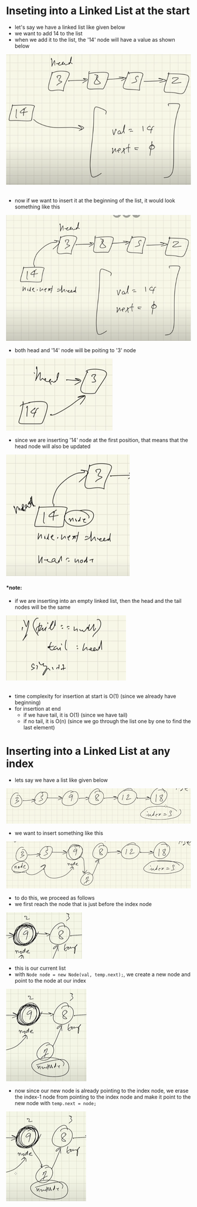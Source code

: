 # Inseting into a Linked List at the start

- let's say we have a linked list like given below
- we want to add 14 to the list
- when we add it to the list, the '14' node will have a value as shown below

![Alt text](image-2.png)
<br><br>

- now if we want to insert it at the beginning of the list, it would look something like this

![Alt text](image-3.png)

- both head and '14' node will be poiting to '3' node

![Alt text](image-4.png)

- since we are inserting '14' node at the first position, that means that the head node will also be updated

![Alt text](image-5.png)

<h4>*note: </h4> 

- if we are inserting into an empty linked list, then the head and the tail nodes will be the same

![Alt text](image-6.png)
<br><br>

- time complexity for insertion at start is O(1) (since we already have beginning)
- for insertion at end
    - if we have tail, it is O(1) (since we have tail)
    - if no tail, it is O(n) (since we go through the list one by one to find the last element)

# Inserting into a Linked List at any index

- lets say we have a list like given below

![Alt text](image-7.png)


- we want to insert something like this

![Alt text](image-9.png)

- to do this, we proceed as follows
- we first reach the node that is just before the index node

![Alt text](image-10.png)

- this is our current list
- with ```Node node = new Node(val, temp.next);```, we create a new node and point to the node at our index

![Alt text](image-11.png)

- now since our new node is already pointing to the index node, we erase the index-1 node from pointing to the index node and make it point to the new node with ```temp.next = node;```

![Alt text](image-12.png)

